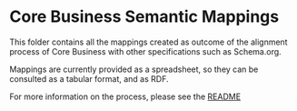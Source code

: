 # Core Business Semantic Mappings

This folder contains all the mappings created as outcome of the alignment process of Core Business with other specifications such as Schema.org.

Mappings are currently provided as a spreadsheet, so they can be consulted as a tabular format, and as RDF.

For more information on the process, please see the [README](../README.md)